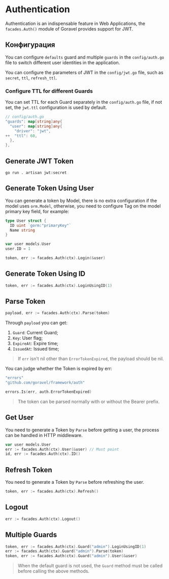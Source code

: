 # Authentication

Authentication is an indispensable feature in Web Applications, the `facades.Auth()` module of Goravel provides support
for JWT.

## Конфигурация

You can configure `defaults` guard and multiple `guards` in the `config/auth.go` file to switch different user
identities in the application.

You can configure the parameters of JWT in the `config/jwt.go` file, such as `secret`, `ttl`, `refresh_ttl`.

### Configure TTL for different Guards

You can set TTL for each Guard separately in the `config/auth.go` file, if not set, the `jwt.ttl` configuration is used
by default.

```go
// config/auth.go
"guards": map[string]any{
  "user": map[string]any{
    "driver": "jwt",
++  "ttl": 60,
  },
},
```

## Generate JWT Token

```shell
go run . artisan jwt:secret
```

## Generate Token Using User

You can generate a token by Model, there is no extra configuration if the model uses `orm.Model`, otherwise, you need to
configure Tag on the model primary key field, for example:

```go
type User struct {
  ID uint `gorm:"primaryKey"`
  Name string
}

var user models.User
user.ID = 1

token, err := facades.Auth(ctx).Login(&user)
```

## Generate Token Using ID

```go
token, err := facades.Auth(ctx).LoginUsingID(1)
```

## Parse Token

```go
payload, err := facades.Auth(ctx).Parse(token)
```

Through `payload` you can get:

1. `Guard`: Current Guard;
2. `Key`: User flag;
3. `ExpireAt`: Expire time;
4. `IssuedAt`: Issued time;

> If `err` isn't nil other than `ErrorTokenExpired`, the payload should be nil.

You can judge whether the Token is expired by err:

```go
"errors"
"github.com/goravel/framework/auth"

errors.Is(err, auth.ErrorTokenExpired)
```

> The token can be parsed normally with or without the Bearer prefix.

## Get User

You need to generate a Token by `Parse` before getting a user, the process can be handled in HTTP middleware.

```go
var user models.User
err := facades.Auth(ctx).User(&user) // Must point
id, err := facades.Auth(ctx).ID()
```

## Refresh Token

You need to generate a Token by `Parse` before refreshing the user.

```go
token, err := facades.Auth(ctx).Refresh()
```

## Logout

```go
err := facades.Auth(ctx).Logout()
```

## Multiple Guards

```go
token, err := facades.Auth(ctx).Guard("admin").LoginUsingID(1)
err := facades.Auth(ctx).Guard("admin").Parse(token)
token, err := facades.Auth(ctx).Guard("admin").User(&user)
```

> When the default guard is not used, the `Guard` method must be called before calling the above methods.
